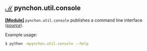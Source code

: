 
[id1]: ## "Module Entrypoints"


## [**ℳ**][id1] pynchon.util.console

[**[Module]**](README.md#module-entrypoints) `pynchon.util.console` publishes a command line interface (*[source](/src/pynchon/util/console/__main__.py)*).

Example usage:

```bash
$ python -mpynchon.util.console --help


```